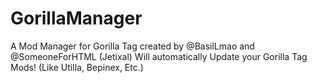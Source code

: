 # GorillaManager
A Mod Manager for Gorilla Tag created by @BasilLmao and @SomeoneForHTML (Jetixal)
Will automatically Update your Gorilla Tag Mods! (Like Utilla, Bepinex, Etc.)
